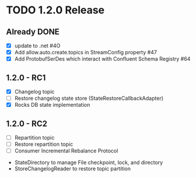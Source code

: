 # TODO 1.2.0 Release

## Already DONE
- [X] update to .net #4O
- [X] Add allow.auto.create.topics in StreamConfig property #47
- [X] Add ProtobufSerDes which interact with Confluent Schema Registry #64

## 1.2.0 - RC1
- [X] Changelog topic
- [ ] Restore changelog state store (StateRestoreCallbackAdapter)
- [X] Rocks DB state implementation

## 1.2.0 - RC2
- [ ] Repartition topic
- [ ] Restore repartition topic
- [ ] Consumer Incremental Rebalance Protocol

- StateDirectory to manage File checkpoint, lock, and directory
- StoreChangelogReader to restore topic partition